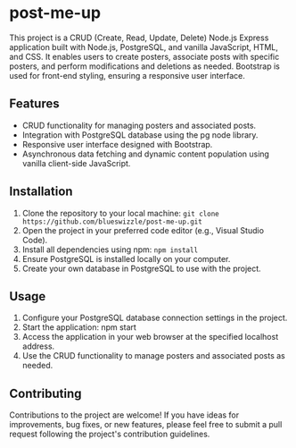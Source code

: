 # post-me-up

This project is a CRUD (Create, Read, Update, Delete) Node.js Express application built with Node.js, PostgreSQL, and vanilla JavaScript, HTML, and CSS. It enables users to create posters, associate posts with specific posters, and perform modifications and deletions as needed. Bootstrap is used for front-end styling, ensuring a responsive user interface.

## Features
- CRUD functionality for managing posters and associated posts.
- Integration with PostgreSQL database using the pg node library.
- Responsive user interface designed with Bootstrap.
- Asynchronous data fetching and dynamic content population using vanilla client-side JavaScript.

## Installation
1. Clone the repository to your local machine:
  `git clone https://github.com/blueswizzle/post-me-up.git`
2. Open the project in your preferred code editor (e.g., Visual Studio Code).
3. Install all dependencies using npm:
  `npm install`
4. Ensure PostgreSQL is installed locally on your computer.
5. Create your own database in PostgreSQL to use with the project.

## Usage
1. Configure your PostgreSQL database connection settings in the project.
2. Start the application:
  npm start
3. Access the application in your web browser at the specified localhost address.
4. Use the CRUD functionality to manage posters and associated posts as needed.

## Contributing
Contributions to the project are welcome! If you have ideas for improvements, bug fixes, or new features, please feel free to submit a pull request following the project's contribution guidelines.

